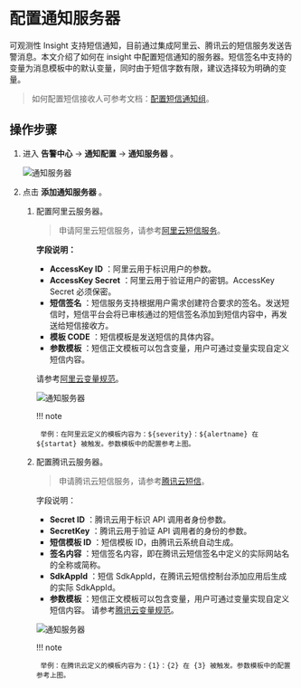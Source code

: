 # 配置通知服务器

可观测性 Insight 支持短信通知，目前通过集成阿里云、腾讯云的短信服务发送告警消息。本文介绍了如何在 insight 中配置短信通知的服务器。短信签名中支持的变量为消息模板中的默认变量，同时由于短信字数有限，建议选择较为明确的变量。

> 如何配置短信接收人可参考文档：[配置短信通知组](../../user-guide/alert-center/message.md)。

## 操作步骤

1. 进入 __告警中心__ -> __通知配置__ -> __通知服务器__ 。

    ![通知服务器](https://docs.daocloud.io/daocloud-docs-images/docs/zh/docs/insight/images/smsserver00.png)

2. 点击 __添加通知服务器__ 。

    1. 配置阿里云服务器。

        > 申请阿里云短信服务，请参考[阿里云短信服务](https://help.aliyun.com/document_detail/108062.html?spm=a2c4g.57535.0.0.2cec637ffna8ye)。

        **字段说明：**

        - __AccessKey ID__ ：阿里云用于标识用户的参数。
        - __AccessKey Secret__ ：阿里云用于验证用户的密钥。AccessKey Secret 必须保密。
        - __短信签名__ ：短信服务支持根据用户需求创建符合要求的签名。发送短信时，短信平台会将已审核通过的短信签名添加到短信内容中，再发送给短信接收方。
        - __模板 CODE__ ：短信模板是发送短信的具体内容。
        - __参数模板__ ：短信正文模板可以包含变量，用户可通过变量实现自定义短信内容。

        请参考[阿里云变量规范](https://help.aliyun.com/document_detail/463270.html)。

        ![通知服务器](https://docs.daocloud.io/daocloud-docs-images/docs/zh/docs/insight/images/sms02.png)

        !!! note

            举例：在阿里云定义的模板内容为：${severity}：${alertname} 在 ${startat} 被触发。参数模板中的配置参考上图。

    2. 配置腾讯云服务器。

        > 申请腾讯云短信服务，请参考[腾讯云短信](https://cloud.tencent.com/document/product/382/37794)。

        字段说明：

        - __Secret ID__ ：腾讯云用于标识 API 调用者身份参数。
        - __SecretKey__ ：腾讯云用于验证 API 调用者的身份的参数。
        - __短信模板 ID__ ：短信模板 ID，由腾讯云系统自动生成。
        - __签名内容__ ：短信签名内容，即在腾讯云短信签名中定义的实际网站名的全称或简称。
        - __SdkAppId__ ：短信 SdkAppId，在腾讯云短信控制台添加应用后生成的实际 SdkAppId。
        - __参数模板__ ：短信正文模板可以包含变量，用户可通过变量实现自定义短信内容。
          请参考[腾讯云变量规范](https://cloud.tencent.com/document/product/382/39023#.E5.8F.98.E9.87.8F.E8.A7.84.E8.8C.83.3Ca-id.3D.22variable.22.3E.3C.2Fa.3E)。

        ![通知服务器](https://docs.daocloud.io/daocloud-docs-images/docs/zh/docs/insight/images/sms03.png)

        !!! note

            举例：在腾讯云定义的模板内容为：{1}：{2} 在 {3} 被触发。参数模板中的配置参考上图。
